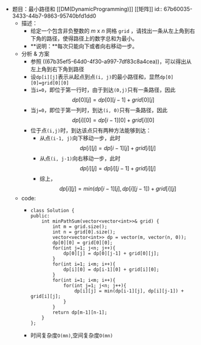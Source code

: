 - 题目：最小路径和 [[DM(DynamicProgramming)]] [[矩阵]]
  id:: 67b60035-3433-44b7-9863-95740bfd1dd0
	- 描述：
		- 给定一个包含非负整数的 *m* x *n* 网格 `grid` ，请找出一条从左上角到右下角的路径，使得路径上的数字总和为最小。
		- **说明：**每次只能向下或者向右移动一步。
	- 分析 & 方案
		- 参照 ((67b35ef5-64d0-4f30-a997-7df83c8a4cea))，可以得出从左上角到右下角到路径
		- 设`dp[i][j]`表示从起点到点`(i, j)`的最小路径和，显然`dp[0][0]=grid[0][0]`
		- 当`i=0`，即位于第一行时，由于到达`(0,j)`只有一条路径，因此
		  $$dp[0][j] = dp[0][j-1] + grid[0][j]$$
		- 当`j=0`，即位于第一列时，到达`(i, 0)`只有一条路径，因此
		  $$dp[i][0]=dp[i-1][0]+grid[i][0]$$
		- 位于点`(i,j)`时，到达该点只有两种方法能够到达：
			- 从点`(i-1, j)`向下移动一步，此时$$dp[i][j] = dp[i-1][j]+grid[i][j]$$
			- 从点`(i, j-1)`向右移动一步，此时$$dp[i][j]=dp[i][j-1]+grid[i][j]$$
			- 综上，$$dp[i][j] = min(dp[i-1][j], dp[i][j-1]) + grid[i][j]$$
	- code:
		- ```
		  class Solution {
		  public:
		      int minPathSum(vector<vector<int>>& grid) {
		          int m = grid.size();
		          int n = grid[0].size();
		          vector<vector<int>> dp = vector(m, vector(n, 0));
		          dp[0][0] = grid[0][0];
		          for(int j=1; j<n; j++){
		              dp[0][j] = dp[0][j-1] + grid[0][j];
		          }
		          for(int i=1; i<m; i++){
		              dp[i][0] = dp[i-1][0] + grid[i][0];
		          }
		          for(int i=1; i<m; i++){
		              for(int j=1; j<n; j++){
		                  dp[i][j] = min(dp[i-1][j], dp[i][j-1]) + grid[i][j];
		              }
		          }
		          return dp[m-1][n-1];
		      }
		  };
		  ```
		- 时间复杂度`O(mn)`,空间复杂度`O(mn)`